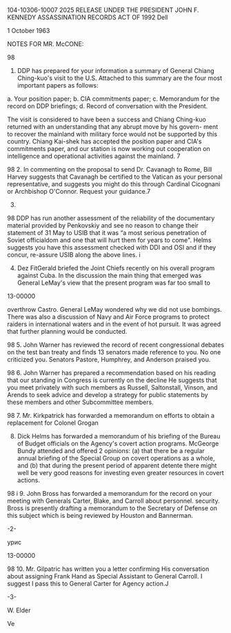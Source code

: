 104-10306-10007 2025 RELEASE UNDER THE PRESIDENT JOHN F. KENNEDY ASSASSINATION RECORDS ACT OF 1992 Dell

1 October 1963

NOTES FOR MR. McCONE:

98
1. DDP has prepared for your information a summary of General
Chiang Ching-kuo's visit to the U.S. Attached to this summary
are the four most important papers as follows:

a. Your position paper;
b. CIA commitments paper;
c. Memorandum for the record on DDP briefings;
d. Record of conversation with the President.

The visit is considered to have been a success and Chiang Ching-kuo
returned with an understanding that any abrupt move by his govern-
ment to recover the mainland with military force would not be
supported by this country. Chiang Kai-shek has accepted the position
paper and CIA's commitments paper, and our station is now working
out cooperation on intelligence and operational activities against the
mainland. 7

98
2. In commenting on the proposal to send Dr. Cavanagh to Rome, Bill
Harvey suggests that Cavanagh be certified to the Vatican as your
personal representative, and suggests you might do this through
Cardinal Cicognani or Archbishop O'Connor. Request your guidance.7

3.
98
DDP has run another assessment of the reliability of the documentary
material provided by Penkovskiy and see no reason to change their
statement of 31 May to USIB that it was “a most serious penetration
of Soviet officialdom and one that will hurt them for years to come".
Helms suggests you have this assessment checked with DDI and OSI
and if they concur, re-assure USIB along the above lines.
i

4. Dez FitGerald briefed the Joint Chiefs recently on his overall program
against Cuba. In the discussion the main thing that emerged was
General LeMay's view that the present program was far too small to

13-00000

overthrow Castro. General LeMay wondered why we did not use
bombings. There was also a discussion of Navy and Air Force
programs to protect raiders in international waters and in the
event of hot pursuit. It was agreed that further planning would be
conducted.

98
5. John Warner has reviewed the record of recent congressional
debates on the test ban treaty and finds 13 senators made reference
to you. No one criticized you. Senators Pastore, Humphrey, and
Anderson praised you.

98
6. John Warner has prepared a recommendation based on his reading
that our standing in Congress is currently on the decline He
suggests that you meet privately with such members as Russell,
Saltonstall, Vinson, and Arends to seek advice and develop a strategy
for public statements by these members and other Subcommittee
members.

98
7. Mr. Kirkpatrick has forwarded a memorandum on efforts to obtain
a replacement for Colonel Grogan

8. Dick Helms has forwarded a memorandum of his briefing of the
Bureau of Budget officials on the Agency's covert action programs.
McGeorge Bundy attended and offered 2 opinions: (a) that there be
a regular annual briefing of the Special Group on covert operations
as a whole, and (b) that during the present period of apparent detente
there might well be very good reasons for investing even greater
resources in covert actions.

98
i
9. John Bross has forwarded a memorandum for the record on your
meeting with Generals Carter, Blake, and Carroll about personnel.
security. Bross is presently drafting a memorandum to the Secretary
of Defense on this subject which is being reviewed by Houston and
Bannerman.

-2-

урис

13-00000

98
10. Mr. Gilpatric has written you a letter confirming His conversation
about assigning Frank Hand as Special Assistant to General Carroll.
I suggest I pass this to General Carter for Agency action.J

-3-

W. Elder

Ve

